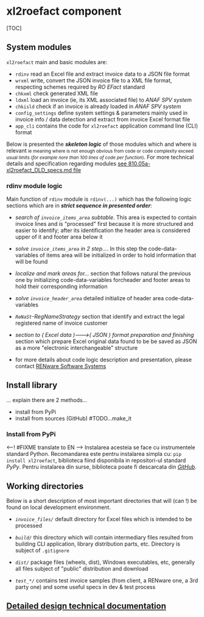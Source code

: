 <!-- NOTE:
- This is the general technical design for `xl2roefactPyPi` component
- The DLD doc is a tech desc of every module, functions
-->


# xl2roefact component

[TOC]



## System modules

`xl2roefact` main and basic modules are:

* `rdinv` read an Excel file and extract invoice data to a JSON file format
* `wrxml`  write, convert the JSON invoice file to a XML file format, respecting schemes required by *RO EFact* standard
* `chkxml` check generated XML file
* `ldxml` load an invoice (ie, its XML associated file) to *ANAF SPV system*
* `chkisld` check if an invoice is already loaded in *ANAF SPV system*
* `config_settings` define system settings & parameters mainly used in invoice info / data detection and extract from invoice Excel format file
* `app_cli` contains the code for `xl2roefact` application command line (CLI) format


Below is presented the ***skeleton logic*** of those modules which and where is relevant <small markdpwn="1">ie meaning where is not enough obvious from code or code complexity exceed usual limits (*for example nore than 100 lines of code per function*)</small>. For more technical details and specification regarding modules [see 810.05a-xl2roefact_DLD_specs.md file](./810.05a-xl2roefact_DLD_specs.md)


### rdinv module logic

Main function of `rdinv` module is `rdinv(...)` which has the following logic sections which are in ***strict sequence in presented order***:

* *search of `invoice_items_area` subtable*. This area is expected to contain invoice lines and is "processed" first because it is more structured and easier to identify; after its identification the header area is considered upper of it and footer area below it

* *solve `invoice_items_area` in 2 step...*. In this step the code-data-variables of items area will be initialized in order to hold information that will be found

* *localize and mark areas for...* section that follows natural the previous one by initializing code-data-variables forcheader and footer areas to hold their corresponding information

* *solve `invoice_header_area`* detailed initialize of header area code-data-variables

* *`ReNaSt`-RegNameStrategy* section that identify and extract the legal registered name of invoice customer

* *section to ( Excel data )--->( JSON ) format preparation and finishing* section which prepare Excel original data found to be be saved as JSON as a more "electronic interchangeable" structure

* for more details about code logic description and presentation, please contact [RENware Software Systems](http://www.renware.eu)





## Install library

... explain there are 2 methods...
* install from PyPi
* install from sources (GitHub)  #TODO...make_it

### Install from PyPi

<--! #FIXME translate to EN -->
Instalarea acesteia se face cu instrumentele standard Python. Recomandarea este pentru instalarea simpla cu: `pip install xl2roefact`, biblioteca fiind disponibila in repositori-ul standard *PyPy*. Pentru instalarea din surse, biblioteca poate fi descarcata din [*GitHub*](https://github.com/petre-renware/api_to_roefact/tree/development/xl2roefact/xl2roefact). 







## Working directories

Below is a short description of most important directories that will (can !) be found on local development environment.

* _`invoice_files/`_ default directory for Excel files which is intended to be processed

* _`build/`_ this directory which will contain intermediary files resulted from building CLI application, library distribution parts, etc. Directory is subject of `.gitignore`

* _`dist/`_ package files (wheels, dist), Windows executables, etc, generally all files subject of "public" distribution and download

* _`test_*/`_ contains test invoice samples (from client, a RENware one, a 3rd party one) and some useful specs in dev & test process








## [Detailed design technical documentation](./810.05a-xl2roefact_DLD_specs.md)



